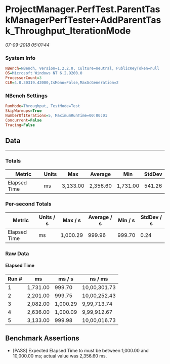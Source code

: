 ﻿# ProjectManager.PerfTest.ParentTaskManagerPerfTester+AddParentTask_Throughput_IterationMode
_07-09-2018 05:01:44_
### System Info
```ini
NBench=NBench, Version=1.2.2.0, Culture=neutral, PublicKeyToken=null
OS=Microsoft Windows NT 6.2.9200.0
ProcessorCount=3
CLR=4.0.30319.42000,IsMono=False,MaxGcGeneration=2
```

### NBench Settings
```ini
RunMode=Throughput, TestMode=Test
SkipWarmups=True
NumberOfIterations=5, MaximumRunTime=00:00:01
Concurrent=False
Tracing=False
```

## Data
-------------------

### Totals
|          Metric |           Units |             Max |         Average |             Min |          StdDev |
|---------------- |---------------- |---------------- |---------------- |---------------- |---------------- |
|    Elapsed Time |              ms |        3,133.00 |        2,356.60 |        1,731.00 |          541.26 |

### Per-second Totals
|          Metric |       Units / s |         Max / s |     Average / s |         Min / s |      StdDev / s |
|---------------- |---------------- |---------------- |---------------- |---------------- |---------------- |
|    Elapsed Time |              ms |        1,000.29 |          999.96 |          999.70 |            0.24 |

### Raw Data
#### Elapsed Time
|           Run # |              ms |          ms / s |         ns / ms |
|---------------- |---------------- |---------------- |---------------- |
|               1 |        1,731.00 |          999.70 |    10,00,301.73 |
|               2 |        2,201.00 |          999.75 |    10,00,252.43 |
|               3 |        2,082.00 |        1,000.29 |     9,99,713.74 |
|               4 |        2,636.00 |        1,000.09 |     9,99,912.67 |
|               5 |        3,133.00 |          999.98 |    10,00,016.73 |


## Benchmark Assertions

* [PASS] Expected Elapsed Time to must be between 1,000.00 and 10,000.00 ms; actual value was 2,356.60 ms.

